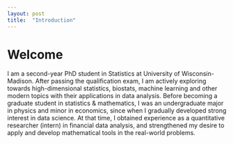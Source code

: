 ```yaml
---
layout: post
title:  "Introduction"
---
```


# Welcome

I am a second-year PhD student in Statistics at University of Wisconsin-Madison. After passing the qualification exam, I am actively exploring towards high-dimensional statistics, biostats, machine learning and other modern topics with their applications in data analysis. Before becoming a graduate student in statistics & mathematics, I was an undergraduate major in physics and minor in economics, since when I gradually developed strong interest in data science. At that time, I obtained experience as a quantitative researcher (intern) in financial data analysis, and strengthened my desire to apply and develop mathematical tools in the real-world problems.